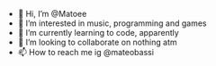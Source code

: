 - 👋 Hi, I’m @Matoee
- 👀 I’m interested in music, programming and games
- 🌱 I’m currently learning to code, apparently 
- 💞️ I’m looking to collaborate on nothing atm
- 📫 How to reach me ig @mateobassi

<!---
Matoee/Matoee is a ✨ special ✨ repository because its `README.md` (this file) appears on your GitHub profile.
You can click the Preview link to take a look at your changes.
--->
